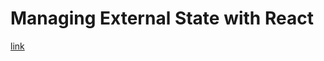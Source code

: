 # Managing External State with React

[link](https://managing-external-state-git-master.drewwyatt.now.sh/)
